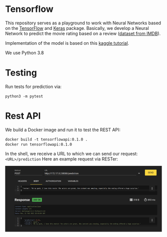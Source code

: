 # Tensorflow

This repository serves as a playground to work with Neural Networks based on the
[TensorFlow](https://www.tensorflow.org/) and [Keras](https://keras.io/about/) package.
Basically, we develop a Neural Network to predict the movie rating based on a review 
([dataset from IMDB](https://keras.io/datasets/#imdb-movie-reviews-sentiment-classification)).

Implementation of the model is based on this [kaggle tutorial](https://www.kaggle.com/divyansh22/imdb-beginner-sentiment-analysis).

We use Python 3.8

# Testing
Run tests for prediction via: 

```
python3 -m pytest
```
# Rest API

We build a Docker image and run it to test the REST API:

```
docker build -t tensorflowapi:0.1.0 .
docker run tensorflowapi:0.1.0
```

In the shell, we receive a URL to which we can send our request: `<URL>/prediction`
Here an example request via RESTer:

![](postRequest.png)

